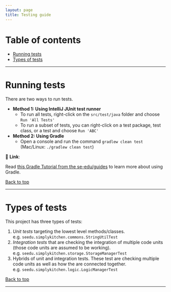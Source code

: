 ```yaml
---
layout: page
title: Testing guide
---
```


# Table of contents

* [Running tests](#running-tests)
* [Types of tests](#types-of-tests)

--------------------------------------------------------------------------------------------------------------------

# Running tests

There are two ways to run tests.

* **Method 1: Using IntelliJ JUnit test runner**
  * To run all tests, right-click on the `src/test/java` folder and choose `Run 'All Tests'`
  * To run a subset of tests, you can right-click on a test package, test class, or a test and choose `Run 'ABC'`
* **Method 2: Using Gradle**
  * Open a console and run the command `gradlew clean test` (Mac/Linux: `./gradlew clean test`)

<div markdown="span" class="alert alert-secondary">

:link: **Link**:

Read [this Gradle Tutorial from the se-edu/guides](https://se-education.org/guides/tutorials/gradle.html) to learn more about using Gradle.

</div>

[Back to top](#table-of-contents)

--------------------------------------------------------------------------------------------------------------------

# Types of tests

This project has three types of tests:

1. *Unit tests* targeting the lowest level methods/classes.<br>
   e.g. `seedu.simplykitchen.commons.StringUtilTest`
1. *Integration tests* that are checking the integration of multiple code units (those code units are assumed to be working).<br>
   e.g. `seedu.simplykitchen.storage.StorageManagerTest`
1. Hybrids of unit and integration tests. These test are checking multiple code units as well as how the are connected together.<br>
   e.g. `seedu.simplykitchen.logic.LogicManagerTest`

[Back to top](#table-of-contents)

--------------------------------------------------------------------------------------------------------------------
